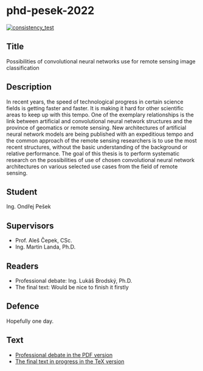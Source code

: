 # phd-pesek-2022

[![consistency\_test](https://github.com/ctu-geoforall-lab-projects/phd-pesek-2022/actions/workflows/consistency_test.yml/badge.svg?branch=master)](https://github.com/ctu-geoforall-lab-projects/phd-pesek-2022/actions/workflows/consistency_test.yml)

## Title

Possibilities of convolutional neural networks use for remote sensing image
classification

## Description

In recent years, the speed of technological progress in certain science fields
is getting faster and faster. It is making it hard for other scientific areas
to keep up with this tempo. One of the exemplary relationships is the link
between artificial and convolutional neural network structures and the province
of geomatics or remote sensing. New architectures of artificial neural network
models are being published with an expeditious tempo and the common approach of
the remote sensing researchers is to use the most recent structures, without
the basic understanding of the background or relative performance. The goal of
this thesis is to perform systematic research on the possibilities of use of
chosen convolutional neural network architectures on various selected use cases
from the field of remote sensing.

## Student

Ing. Ondřej Pešek

## Supervisors

* Prof. Aleš Čepek, CSc.
* Ing. Martin Landa, Ph.D.

## Readers

* Professional debate: Ing. Lukáš Brodský, Ph.D.
* The final text: Would be nice to finish it firstly

## Defence

Hopefully one day.

## Text

* [Professional debate in the PDF version](professional-debate/ondrej-pesek-professional-debate-2020.pdf)
* [The final text in progress in the TeX version](text/ondrej-pesek-phd-2020.tex)
